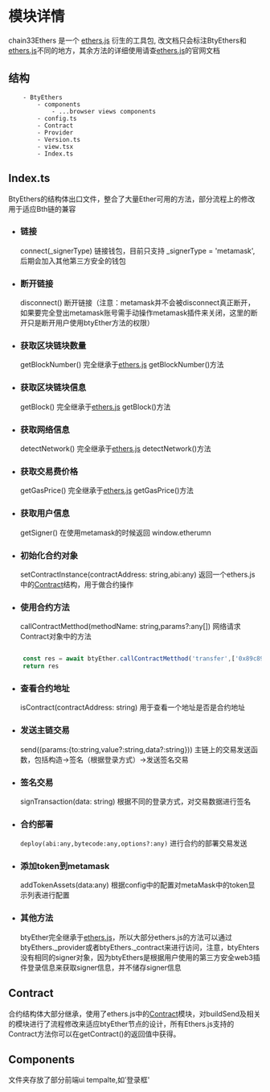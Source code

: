 # 模块详情
chain33Ethers 是一个 [ethers.js](https://docs.ethers.io/v5/) 衍生的工具包, 改文档只会标注BtyEthers和[ethers.js](https://docs.ethers.io/v5/)不同的地方，其余方法的详细使用请查[ethers.js](https://docs.ethers.io/v5/)的官网文档

## 结构
```dotnetcli
    - BtyEthers
        - components
            - ...browser views components
        - config.ts
        - Contract
        - Provider
        - Version.ts
        - view.tsx
        - Index.ts
```
## Index.ts
BtyEthers的结构体出口文件，整合了大量Ether可用的方法，部分流程上的修改用于适应Bth链的兼容

- ### 链接
    connect(_signerType)
    链接钱包，目前只支持 _signerType = 'metamask',后期会加入其他第三方安全的钱包

- ### 断开链接
    disconnect()
    断开链接（注意：metamask并不会被disconnect真正断开，如果要完全登出metamask账号需手动操作metamask插件来关闭，这里的断开只是断开用户使用btyEther方法的权限）


- ### 获取区块链块数量
    getBlockNumber()
    完全继承于[ethers.js](https://docs.ethers.io/v5/) getBlockNumber()方法

- ### 获取区块链块信息
    getBlock()
    完全继承于[ethers.js](https://docs.ethers.io/v5/) getBlock()方法
- ### 获取网络信息
    detectNetwork()
    完全继承于[ethers.js](https://docs.ethers.io/v5/) detectNetwork()方法
- ### 获取交易费价格
    getGasPrice()
    完全继承于[ethers.js](https://docs.ethers.io/v5/) getGasPrice()方法

- ### 获取用户信息
    getSigner()
    在使用metamask的时候返回 window.etherumn

- ### 初始化合约对象
    setContractInstance(contractAddress: string,abi:any)
    返回一个ethers.js中的[Contract](https://docs.ethers.io/v5/api/contract/)结构，用于做合约操作

- ### 使用合约方法
    callContractMetthod(methodName: string,params?:any[])
    网络请求Contract对象中的方法
```ts

    const res = await btyEther.callContractMetthod('transfer',['0x89c893e850cff3d531f4c477112F052a536E4843',14442223])
    return res

```
- ### 查看合约地址
    isContract(contractAddress: string)
    用于查看一个地址是否是合约地址

- ### 发送主链交易 
    send((params:{to:string,value?:string,data?:string}))
    主链上的交易发送函数，包括构造->签名（根据登录方式）->发送签名交易

- ### 签名交易
    signTransaction(data: string)
    根据不同的登录方式，对交易数据进行签名

- ### 合约部署
    `deploy(abi:any,bytecode:any,options?:any)`
    进行合约的部署交易发送

- ### 添加token到metamask
    addTokenAssets(data:any)
    根据config中的配置对metaMask中的token显示列表进行配置 

- ### 其他方法
    btyEther完全继承于[ethers.js](https://docs.ethers.io/v5/)，所以大部分ethers.js的方法可以通过btyEthers._provider或者btyEthers._contract来进行访问，注意，btyEhters没有相同的signer对象，因为btyEthers是根据用户使用的第三方安全web3插件登录信息来获取signer信息，并不储存signer信息

## Contract
合约结构体大部分继承，使用了ethers.js中的[Contract](https://docs.ethers.io/v5/api/contract/)模块，对buildSend及相关的模块进行了流程修改来适应btyEther节点的设计，所有Ethers.js支持的Contract方法你可以在getContract()的返回值中获得。


## Components
文件夹存放了部分前端ui tempalte,如’登录框'